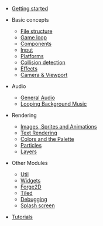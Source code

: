 - [Getting started](/)

- Basic concepts
    - [File structure](structure.md)
    - [Game loop](game.md)
    - [Components](components.md)
    - [Input](input.md)
    - [Platforms](platforms.md)
    - [Collision detection](collision_detection.md)
    - [Effects](effects.md)
    - [Camera & Viewport](camera_and_viewport.md)

- Audio
    - [General Audio](audio.md)
    - [Looping Background Music](bgm.md)

- Rendering
    - [Images, Sprites and Animations](images.md)
    - [Text Rendering](text.md)
    - [Colors and the Palette](palette.md)
    - [Particles](particles.md)
    - [Layers](layers.md)

- Other Modules
    - [Util](util.md)
    - [Widgets](widgets.md)
    - [Forge2D](forge2d.md)
    - [Tiled](tiled.md)
    - [Debugging](debug.md)
    - [Splash screen](splash_screen.md)

- [Tutorials](https://github.com/flame-engine/flame/tree/main/tutorials)
